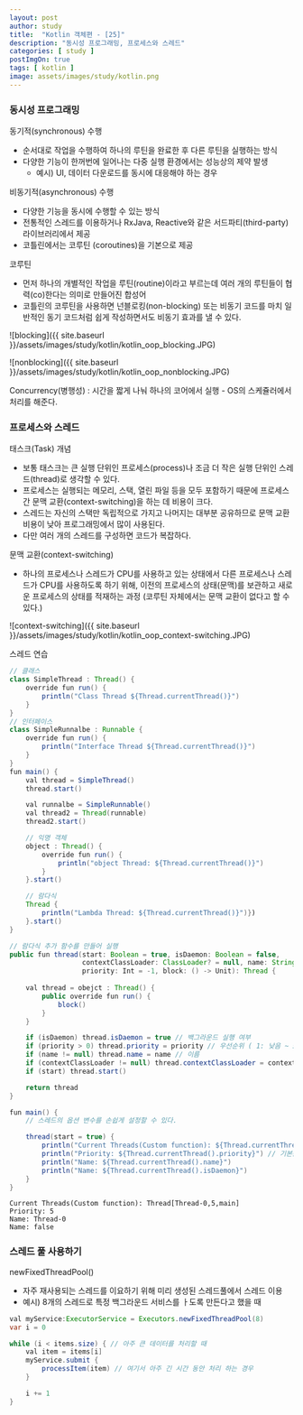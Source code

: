 ```yaml
---
layout: post
author: study
title:  "Kotlin 객체편 - [25]"
description: "동시성 프로그래밍, 프로세스와 스레드"
categories: [ study ]
postImgOn: true
tags: [ kotlin ]
image: assets/images/study/kotlin.png
---
```


### 동시성 프로그래밍

동기적(synchronous) 수행
- 순서대로 작업을 수행하여 하나의 루틴을 완료한 후 다른 루틴을 실행하는 방식
- 다양한 기능이 한꺼번에 일어나는 다중 실행 환경에서는 성능상의 제약 발생
    - 예시) UI, 데이터 다운로드를 동시에 대응해야 하는 경우

비동기적(asynchronous) 수행
- 다양한 기능을 동시에 수행할 수 있는 방식
- 전통적인 스레드를 이용하거나 RxJava, Reactive와 같은 서드파티(third-party)라이브러리에서 제공
- 코틀린에서는 코루틴 (coroutines)을 기본으로 제공


코루틴
- 먼저 하나의 개별적인 작업을 루틴(routine)이라고 부르는데 여러 개의 루틴들이 협력(co)한다는 의미로 만들어진 합성어
- 코틀린의 코루틴을 사용하면 넌블로킹(non-blocking) 또는 비동기 코드를 마치 일반적인 동기 코드처럼 쉽게 작성하면서도 비동기 효과를 낼 수 있다.

![blocking]({{ site.baseurl }}/assets/images/study/kotlin/kotlin_oop_blocking.JPG)

![nonblocking]({{ site.baseurl }}/assets/images/study/kotlin/kotlin_oop_nonblocking.JPG)

Concurrency(병행성) : 시간을 짧게 나눠 하나의 코어에서 실행 - OS의 스케쥴러에서 처리를 해준다.


### 프로세스와 스레드

태스크(Task) 개념
- 보통 태스크는 큰 실행 단위인 프로세스(process)나 조금 더 작은 실행 단위인 스레드(thread)로 생각할 수 있다.
- 프로세스는 실행되는 메모리, 스택, 열린 파일 등을 모두 포함하기 때문에 프로세스간 문맥 교환(context-switching)을 하는 데 비용이 크다.
- 스레드는 자신의 스택만 독립적으로 가지고 나머지는 대부분 공유하므로 문맥 교환 비용이 낮아 프로그래밍에서 많이 사용된다.
- 다만 여러 개의 스레드를 구성하면 코드가 복잡하다.


문맥 교환(context-switching)
- 하나의 프로세스나 스레드가 CPU를 사용하고 있는 상태에서 다른 프로세스나 스레드가 CPU를 사용하도록 하기 위해, 이전의 프로세스의 상태(문맥)를 보관하고 새로운 프로세스의 상태를 적재하는 과정
(코루틴 자체에서는 문맥 교환이 없다고 할 수 있다.)

![context-switching]({{ site.baseurl }}/assets/images/study/kotlin/kotlin_oop_context-switching.JPG)


스레드 연습
```java
// 클래스
class SimpleThread : Thread() {
    override fun run() {
        println("Class Thread ${Thread.currentThread()}")
    }
}
// 인터페이스
class SimpleRunnalbe : Runnable {
    override fun run() {
        println("Interface Thread ${Thread.currentThread()}")
    }
}
fun main() {
    val thread = SimpleThread()
    thread.start()

    val runnalbe = SimpleRunnable()
    val thread2 = Thread(runnable)
    thread2.start()

    // 익명 객체
    object : Thread() {
        override fun run() {
            println("object Thread: ${Thread.currentThread()}")
        }
    }.start()

    // 람다식
    Thread {
        println("Lambda Thread: ${Thread.currentThread()}")})
    }.start()
}
```

```java
// 람다식 추가 함수를 만들어 실행
public fun thread(start: Boolean = true, isDaemon: Boolean = false,
                  contextClassLoader: ClassLoader? = null, name: String? = null,
                  priority: Int = -1, block: () -> Unit): Thread {
    
    val thread = obejct : Thread() {
        public override fun run() {
            block()
        }
    }

    if (isDaemon) thread.isDaemon = true // 백그라운드 실행 여부
    if (priority > 0) thread.priority = priority // 우선순위 ( 1: 낮음 ~ 5: 보통 ~ 10: 높음) [default는 5]
    if (name != null) thread.name = name // 이름
    if (contextClassLoader != null) thread.contextClassLoader = contextClassLoader
    if (start) thread.start()

    return thread
}

fun main() {
    // 스레드의 옵션 변수를 손쉽게 설정할 수 있다.

    thread(start = true) {
        println("Current Threads(Custom function): ${Thread.currentThread()}")
        println("Priority: ${Thread.currentThread().priority}") // 기본값은 5
        println("Name: ${Thread.currentThread().name}")
        println("Name: ${Thread.currentThread().isDaemon}")
    }
}
```
```
Current Threads(Custom function): Thread[Thread-0,5,main]
Priority: 5
Name: Thread-0
Name: false
```

### 스레드 풀 사용하기
newFixedThreadPool()
- 자주 재사용되는 스레드를 이요하기 위해 미리 생성된 스레드풀에서 스레드 이용
- 예시) 8개의 스레드로 특정 백그라운드 서비스를 ㅏ도록 만든다고 했을 때

```java
val myService:ExecutorService = Executors.newFixedThreadPool(8)
var i = 0

while (i < items.size) { // 아주 큰 데이터를 처리할 때
    val item = items[i]
    myService.submit {
        processItem(item) // 여기서 아주 긴 시간 동안 처리 하는 경우
    }

    i += 1
}
```